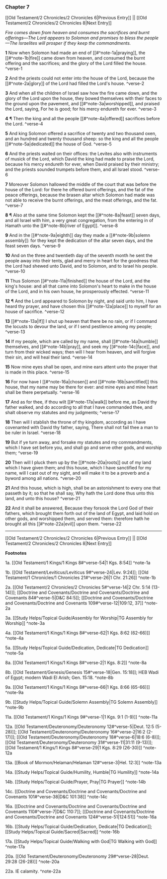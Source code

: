 ### Chapter 7

[[Old Testament/2 Chronicles/2 Chronicles 6|Previous Entry]]  ||  [[Old Testament/2 Chronicles/2 Chronicles 8|Next Entry]]

*Fire comes down from heaven and consumes the sacrifices and burnt offerings—The Lord appears to Solomon and promises to bless the people—The Israelites will prosper if they keep the commandments.*

**1**  Now when Solomon had made an end of [[#^note-1a|praying]], the [[#^note-1b|fire]] came down from heaven, and consumed the burnt offering and the sacrifices; and the glory of the Lord filled the house. ^verse-1

**2**  And the priests could not enter into the house of the Lord, because the [[#^note-2a|glory]] of the Lord had filled the Lord's house. ^verse-2

**3**  And when all the children of Israel saw how the fire came down, and the glory of the Lord upon the house, they bowed themselves with their faces to the ground upon the pavement, and [[#^note-3a|worshipped]], and praised the Lord, saying, For he is good; for his mercy endureth for ever. ^verse-3

**4**  ¶ Then the king and all the people [[#^note-4a|offered]] sacrifices before the Lord. ^verse-4

**5**  And king Solomon offered a sacrifice of twenty and two thousand oxen, and an hundred and twenty thousand sheep: so the king and all the people [[#^note-5a|dedicated]] the house of God. ^verse-5

**6**  And the priests waited on their offices: the Levites also with instruments of musick of the Lord, which David the king had made to praise the Lord, because his mercy endureth for ever, when David praised by their ministry; and the priests sounded trumpets before them, and all Israel stood. ^verse-6

**7**  Moreover Solomon hallowed the middle of the court that was before the house of the Lord: for there he offered burnt offerings, and the fat of the peace offerings, because the brasen altar which Solomon had made was not able to receive the burnt offerings, and the meat offerings, and the fat. ^verse-7

**8**  ¶ Also at the same time Solomon kept the [[#^note-8a|feast]] seven days, and all Israel with him, a very great congregation, from the entering in of Hamath unto the [[#^note-8b|river of Egypt]]. ^verse-8

**9**  And in the [[#^note-9a|eighth]] day they made a [[#^note-9b|solemn assembly]]: for they kept the dedication of the altar seven days, and the feast seven days. ^verse-9

**10**  And on the three and twentieth day of the seventh month he sent the people away into their tents, glad and merry in heart for the goodness that the Lord had shewed unto David, and to Solomon, and to Israel his people. ^verse-10

**11**  Thus Solomon [[#^note-11a|finished]] the house of the Lord, and the king's house: and all that came into Solomon's heart to make in the house of the Lord, and in his own house, he prosperously effected. ^verse-11

**12**  ¶ And the Lord appeared to Solomon by night, and said unto him, I have heard thy prayer, and have chosen this [[#^note-12a|place]] to myself for an house of sacrifice. ^verse-12

**13**  [[#^note-13a|If]] I shut up heaven that there be no rain, or if I command the locusts to devour the land, or if I send pestilence among my people; ^verse-13

**14**  If my people, which are called by my name, shall [[#^note-14a|humble]] themselves, and [[#^note-14b|pray]], and seek my [[#^note-14c|face]], and turn from their wicked ways; then will I hear from heaven, and will forgive their sin, and will heal their land. ^verse-14

**15**  Now mine eyes shall be open, and mine ears attent unto the prayer that is made in this place. ^verse-15

**16**  For now have I [[#^note-16a|chosen]] and [[#^note-16b|sanctified]] this house, that my name may be there for ever: and mine eyes and mine heart shall be there perpetually. ^verse-16

**17**  And as for thee, if thou wilt [[#^note-17a|walk]] before me, as David thy father walked, and do according to all that I have commanded thee, and shalt observe my statutes and my judgments; ^verse-17

**18**  Then will I stablish the throne of thy kingdom, according as I have covenanted with David thy father, saying, There shall not fail thee a man to be ruler in Israel. ^verse-18

**19**  But if ye turn away, and forsake my statutes and my commandments, which I have set before you, and shall go and serve other gods, and worship them; ^verse-19

**20**  Then will I pluck them up by the [[#^note-20a|roots]] out of my land which I have given them; and this house, which I have sanctified for my name, will I cast out of my sight, and will make it to be a proverb and a byword among all nations. ^verse-20

**21**  And this house, which is high, shall be an astonishment to every one that passeth by it; so that he shall say, Why hath the Lord done thus unto this land, and unto this house? ^verse-21

**22**  And it shall be answered, Because they forsook the Lord God of their fathers, which brought them forth out of the land of Egypt, and laid hold on other gods, and worshipped them, and served them: therefore hath he brought all this [[#^note-22a|evil]] upon them. ^verse-22


---
[[Old Testament/2 Chronicles/2 Chronicles 6|Previous Entry]]  ||  [[Old Testament/2 Chronicles/2 Chronicles 8|Next Entry]]


**Footnotes**


1a. [[Old Testament/1 Kings/1 Kings 8#^verse-54|1 Kgs. 8:54]] ^note-1a

1b. [[Old Testament/Leviticus/Leviticus 9#^verse-24|Lev. 9:24]]; [[Old Testament/1 Chronicles/1 Chronicles 21#^verse-26|1 Chr. 21:26]] ^note-1b

2a. [[Old Testament/2 Chronicles/2 Chronicles 5#^verse-14|2 Chr. 5:14 (13-14)]]; [[Doctrine and Covenants/Doctrine and Covenants/Doctrine and Covenants 84#^verse-5|D&C 84:5]]; [[Doctrine and Covenants/Doctrine and Covenants/Doctrine and Covenants 109#^verse-12|109:12, 37]] ^note-2a

3a. [[Study Helps/Topical Guide/Assembly for Worship|TG Assembly for Worship]] ^note-3a

4a. [[Old Testament/1 Kings/1 Kings 8#^verse-62|1 Kgs. 8:62 (62-66)]] ^note-4a

5a. [[Study Helps/Topical Guide/Dedication, Dedicate|TG Dedication]] ^note-5a

8a. [[Old Testament/1 Kings/1 Kings 8#^verse-2|1 Kgs. 8:2]] ^note-8a

8b. [[Old Testament/Genesis/Genesis 15#^verse-18|Gen. 15:18]]; HEB Wadi of Egypt; modern Wadi El Arish; Gen. 15:18. ^note-8b

9a. [[Old Testament/1 Kings/1 Kings 8#^verse-66|1 Kgs. 8:66 (65-66)]] ^note-9a

9b. [[Study Helps/Topical Guide/Solemn Assembly|TG Solemn Assembly]] ^note-9b

11a. [[Old Testament/1 Kings/1 Kings 9#^verse-1|1 Kgs. 9:1 (1-9)]] ^note-11a

12a. [[Old Testament/Deuteronomy/Deuteronomy 12#^verse-5|Deut. 12:5 (5-28)]]; [[Old Testament/Deuteronomy/Deuteronomy 16#^verse-2|16:2 (2-17)]]; [[Old Testament/Deuteronomy/Deuteronomy 18#^verse-6|18:6 (6-8)]]; [[Old Testament/Deuteronomy/Deuteronomy 31#^verse-11|31:11 (9-13)]]; [[Old Testament/1 Kings/1 Kings 8#^verse-29|1 Kgs. 8:29 (26-30)]] ^note-12a

13a. [[Book of Mormon/Helaman/Helaman 12#^verse-3|Hel. 12:3]] ^note-13a

14a. [[Study Helps/Topical Guide/Humility, Humble|TG Humility]] ^note-14a

14b. [[Study Helps/Topical Guide/Prayer, Pray|TG Prayer]] ^note-14b

14c. [[Doctrine and Covenants/Doctrine and Covenants/Doctrine and Covenants 101#^verse-38|D&C 101:38]] ^note-14c

16a. [[Doctrine and Covenants/Doctrine and Covenants/Doctrine and Covenants 110#^verse-7|D&C 110:7]]; [[Doctrine and Covenants/Doctrine and Covenants/Doctrine and Covenants 124#^verse-51|124:51]] ^note-16a

16b. [[Study Helps/Topical Guide/Dedication, Dedicate|TG Dedication]]; [[Study Helps/Topical Guide/Sacred|Sacred]] ^note-16b

17a. [[Study Helps/Topical Guide/Walking with God|TG Walking with God]] ^note-17a

20a. [[Old Testament/Deuteronomy/Deuteronomy 29#^verse-28|Deut. 29:28 (26-28)]] ^note-20a

22a. IE calamity. ^note-22a